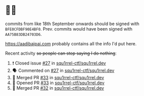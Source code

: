 # 👋🏻
<!--
**aadibajpai/aadibajpai** is a ✨ _special_ ✨ repository because its `README.md` (this file) appears on your GitHub profile.
-->
commits from like 18th September onwards should be signed with `BFE0CFDBF90E4BF0`. Prev. commits would have been signed with `AA75B83DB24703D6`.

https://aadibajpai.com probably contains all the info I'd put here.

Recent activity ~~so people can stop saying I do nothing~~:
<!--START_SECTION:activity-->
1. ❗️ Closed issue [#27](https://github.com/squ1rrel-ctf/squ1rrel.dev/issues/27) in [squ1rrel-ctf/squ1rrel.dev](https://github.com/squ1rrel-ctf/squ1rrel.dev)
2. 🗣 Commented on [#27](https://github.com/squ1rrel-ctf/squ1rrel.dev/issues/27) in [squ1rrel-ctf/squ1rrel.dev](https://github.com/squ1rrel-ctf/squ1rrel.dev)
3. 🎉 Merged PR [#33](https://github.com/squ1rrel-ctf/squ1rrel.dev/pull/33) in [squ1rrel-ctf/squ1rrel.dev](https://github.com/squ1rrel-ctf/squ1rrel.dev)
4. 💪 Opened PR [#33](https://github.com/squ1rrel-ctf/squ1rrel.dev/pull/33) in [squ1rrel-ctf/squ1rrel.dev](https://github.com/squ1rrel-ctf/squ1rrel.dev)
5. 🎉 Merged PR [#32](https://github.com/squ1rrel-ctf/squ1rrel.dev/pull/32) in [squ1rrel-ctf/squ1rrel.dev](https://github.com/squ1rrel-ctf/squ1rrel.dev)
<!--END_SECTION:activity-->
